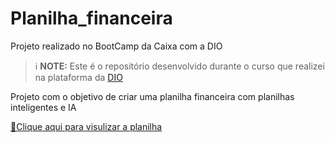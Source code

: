 # Planilha_financeira
Projeto realizado no BootCamp da Caixa com a DIO

 > ℹ️ **NOTE:** Este é o repositório desenvolvido durante o curso que realizei na plataforma da [DIO](https://dio.me)

Projeto com o objetivo de criar uma planilha financeira com planilhas inteligentes e IA

<a href="https://github.com/LiaGuimaraes/Planilha_financeira.git/Controle_Financeiro.xlsx"> 📕Clique aqui para visulizar a planilha</a>




